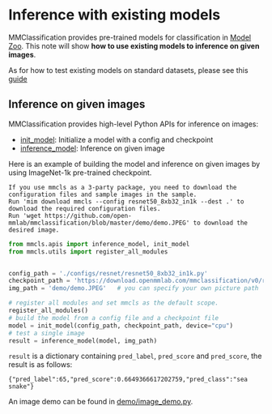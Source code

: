 # Inference with existing models

MMClassification provides pre-trained models for classification in [Model Zoo](../model_zoo.md).
This note will show **how to use existing models to inference on given images**.

As for how to test existing models on standard datasets, please see this [guide](./train_test.md#Test)

## Inference on given images

MMClassification provides high-level Python APIs for inference on images:

- [init_model](https://mmclassification.readthedocs.io/en/1.x/api/generated/mmcls.apis.init_model.html#mmcls.apis.init_model): Initialize a model with a config and checkpoint
- [inference_model](https://mmclassification.readthedocs.io/en/latest/api/generated/mmcls.apis.init_model.html#mmcls.apis.inference_model): Inference on given image

Here is an example of building the model and inference on given images by using ImageNet-1k pre-trained checkpoint.

```{note}
If you use mmcls as a 3-party package, you need to download the configuration files and sample images in the sample.
Run 'mim download mmcls --config resnet50_8xb32_in1k --dest .' to download the required configuration files.
Run 'wget https://github.com/open-mmlab/mmclassification/blob/master/demo/demo.JPEG' to download the desired image.
```

```python
from mmcls.apis import inference_model, init_model
from mmcls.utils import register_all_modules


config_path = './configs/resnet/resnet50_8xb32_in1k.py'
checkpoint_path = 'https://download.openmmlab.com/mmclassification/v0/resnet/resnet50_8xb32_in1k_20210831-ea4938fc.pth' # can be a local path
img_path = 'demo/demo.JPEG'   # you can specify your own picture path

# register all modules and set mmcls as the default scope.
register_all_modules()
# build the model from a config file and a checkpoint file
model = init_model(config_path, checkpoint_path, device="cpu")
# test a single image
result = inference_model(model, img_path)
```

`result` is a dictionary containing `pred_label`, `pred_score` and `pred_score`, the result is as follows:

```text
{"pred_label":65,"pred_score":0.6649366617202759,"pred_class":"sea snake"}
```

An image demo can be found in [demo/image_demo.py](https://github.com/open-mmlab/mmclassification/blob/1.x/demo/image_demo.py).
